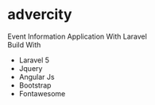 # advercity
Event Information Application With Laravel
<br>Build With
<ul>
 <li> Laravel 5 </li>
 <li> Jquery </li>
 <li> Angular Js </li>
 <li> Bootstrap </li>
 <li> Fontawesome </li>
</ul>

